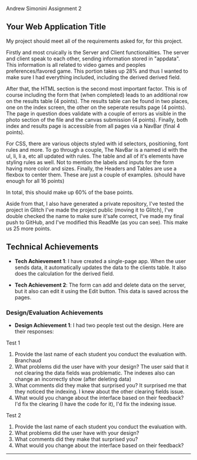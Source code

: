 Andrew Simonini
Assignment 2

## Your Web Application Title
My project should meet all of the requirements asked for, for this project.

Firstly and most cruically is the Server and Client functionalities. 
The server and client speak to each other, sending information stored in "appdata". 
This information is all related to video games and peoples preferences/favored game. 
This portion takes up 28% and thus I wanted to make sure I had everything included, 
including the derived derived field. 

After that, the HTML section is the second most important factor. This is of course
including the form that (when completed) leads to an additional row on the results table
(4 points). The results table can be found in two places, one on the index screen, the other
on the seperate results page (4 points). The page in question does validate with a couple of
errors as visible in the photo section of the file and the canvas submission (4 points). Finally,
both index and results page is accessible from all pages via a NavBar (final 4 points).

For CSS, there are various objects styled with id selectors, positioning, font rules and more.
To go through a couple, The NavBar is a named id with the ul, li, li a, etc all updated with rules.
The table and all of it's elements have styling rules as well. Not to mention the labels and inputs for
the form having more color and sizes. Finally, the Headers and Tables are use a flexbox to center them.
These are just a couple of examples. (should have enough for all 16 points)

In total, this should make up 60% of the base points.

Aside from that, I also have generated a private repository, I've tested the project in Glitch
I've made the project public (moving it to Glitch), I've double checked the name to make sure it'safe
correct, I've made my final push to GitHub, and I've modified this ReadMe (as you can see).
This make us 25 more points.


## Technical Achievements
- **Tech Achievement 1**: I have created a single-page app. When the user sends data, it automatically 
updates the data to the clients table. It also does the calculation for the derived field.

- **Tech Achievement 2**: The form can add and delete data on the server, but it also can edit it
using the Edit button. This data is saved across the pages.

### Design/Evaluation Achievements
- **Design Achievement 1**: I had two people test out the design. Here are their responses:

Test 1
1. Provide the last name of each student you conduct the evaluation with.
Branchaud
2. What problems did the user have with your design?
The user said that it not clearing the data fields was problematic.
The indexes also can change an incorrectly show (after deleting data)
3. What comments did they make that surprised you?
It surprised me that they noticed the indexing. I knew about the other
clearing fields issue.
4. What would you change about the interface based on their feedback?
I'd fix the clearing (I have the code for it), I'd fix the indexing issue.

Test 2
1. Provide the last name of each student you conduct the evaluation with.
2. What problems did the user have with your design?
3. What comments did they make that surprised you?
4. What would you change about the interface based on their feedback?




---
